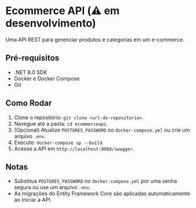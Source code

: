 # Ecommerce API (⚠️ em desenvolvimento)
Uma API REST para gerenciar produtos e categorias em um e-commerce.

## Pré-requisitos
- .NET 8.0 SDK
- Docker e Docker Compose
- Git

## Como Rodar
1. Clone o repositório: `git clone <url-do-repositorio>`.
2. Navegue até a pasta: `cd ecommerceapi`.
3. (Opcional) Atualize `POSTGRES_PASSWORD` no `docker-compose.yml` ou crie um arquivo `.env`.
4. Execute: `docker-compose up --build`.
5. Acesse a API em `http://localhost:8080/swagger`.

## Notas
- Substitua `POSTGRES_PASSWORD` no `docker-compose.yml` por uma senha segura ou use um arquivo `.env`.
- As migrações do Entity Framework Core são aplicadas automaticamente ao iniciar a API.
